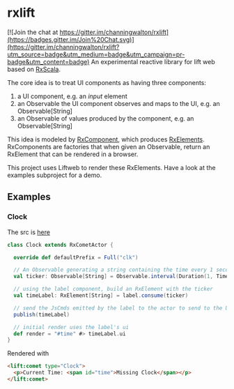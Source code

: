 # rxlift

[![Join the chat at https://gitter.im/channingwalton/rxlift](https://badges.gitter.im/Join%20Chat.svg)](https://gitter.im/channingwalton/rxlift?utm_source=badge&utm_medium=badge&utm_campaign=pr-badge&utm_content=badge)
An experimental reactive library for lift web based on [RxScala](https://github.com/ReactiveX/RxScala).

The core idea is to treat UI components as having three components:

1. a UI component, e.g. an *input* element
2. an Observable the UI component observes and maps to the UI, e.g. an Observable[String]
3. an Observable of values produced by the component, e.g. an Observable[String]

This idea is modeled by [RxComponent](core/src/main/scala/com/casualmiracles/rxlift/model.scala), which produces
[RxElements](core/src/main/scala/com/casualmiracles/rxlift/model.scala). RxComponents are factories that when
given an Observable, return an RxElement that can be rendered in a browser.

This project uses Liftweb to render these RxElements. Have a look at the examples subproject for a demo.

## Examples

### Clock
The src is [here](example/src/main/scala/code/comet/Clock.scala)

```scala
class Clock extends RxCometActor {

  override def defaultPrefix = Full("clk")

  // An Observable generating a string containing the time every 1 second
  val ticker: Observable[String] = Observable.interval(Duration(1, TimeUnit.SECONDS)).map(_ ⇒ new Date().toString)

  // using the label component, build an RxElement with the ticker
  val timeLabel: RxElement[String] = label.consume(ticker)

  // send the JsCmds emitted by the label to the actor to send to the UI
  publish(timeLabel)

  // initial render uses the label's ui
  def render = "#time" #> timeLabel.ui
}
```
Rendered with
```html
<lift:comet type="Clock">
  <p>Current Time: <span id="time">Missing Clock</span></p>
</lift:comet>
```